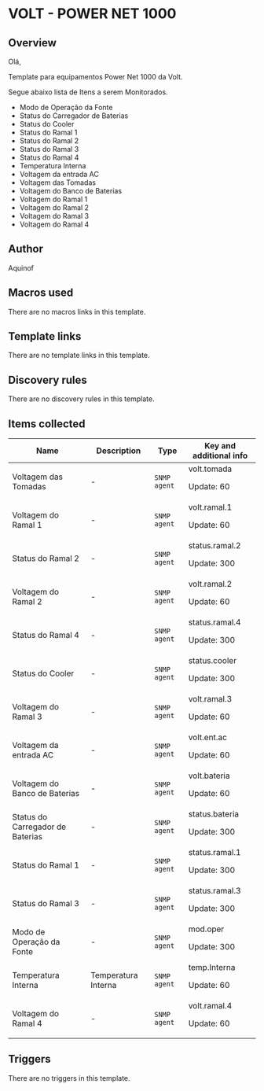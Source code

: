 # VOLT - POWER NET 1000

## Overview

Olá,


Template para equipamentos Power Net 1000 da Volt.


 


Segue abaixo lista de Itens a serem Monitorados.


 


* Modo de Operação da Fonte
* Status do Carregador de Baterias
* Status do Cooler
* Status do Ramal 1
* Status do Ramal 2
* Status do Ramal 3
* Status do Ramal 4
* Temperatura Interna
* Voltagem da entrada AC
* Voltagem das Tomadas
* Voltagem do Banco de Baterias
* Voltagem do Ramal 1
* Voltagem do Ramal 2
* Voltagem do Ramal 3
* Voltagem do Ramal 4


## Author

Aquinof

## Macros used

There are no macros links in this template.

## Template links

There are no template links in this template.

## Discovery rules

There are no discovery rules in this template.

## Items collected

|Name|Description|Type|Key and additional info|
|----|-----------|----|----|
|Voltagem das Tomadas|<p>-</p>|`SNMP agent`|volt.tomada<p>Update: 60</p>|
|Voltagem do Ramal 1|<p>-</p>|`SNMP agent`|volt.ramal.1<p>Update: 60</p>|
|Status do Ramal 2|<p>-</p>|`SNMP agent`|status.ramal.2<p>Update: 300</p>|
|Voltagem do Ramal 2|<p>-</p>|`SNMP agent`|volt.ramal.2<p>Update: 60</p>|
|Status do Ramal 4|<p>-</p>|`SNMP agent`|status.ramal.4<p>Update: 300</p>|
|Status do Cooler|<p>-</p>|`SNMP agent`|status.cooler<p>Update: 300</p>|
|Voltagem do Ramal 3|<p>-</p>|`SNMP agent`|volt.ramal.3<p>Update: 60</p>|
|Voltagem da entrada AC|<p>-</p>|`SNMP agent`|volt.ent.ac<p>Update: 60</p>|
|Voltagem do Banco de Baterias|<p>-</p>|`SNMP agent`|volt.bateria<p>Update: 60</p>|
|Status do Carregador de Baterias|<p>-</p>|`SNMP agent`|status.bateria<p>Update: 300</p>|
|Status do Ramal 1|<p>-</p>|`SNMP agent`|status.ramal.1<p>Update: 300</p>|
|Status do Ramal 3|<p>-</p>|`SNMP agent`|status.ramal.3<p>Update: 300</p>|
|Modo de Operação da Fonte|<p>-</p>|`SNMP agent`|mod.oper<p>Update: 300</p>|
|Temperatura Interna|<p>Temperatura Interna</p>|`SNMP agent`|temp.Interna<p>Update: 60</p>|
|Voltagem do Ramal 4|<p>-</p>|`SNMP agent`|volt.ramal.4<p>Update: 60</p>|
## Triggers

There are no triggers in this template.

